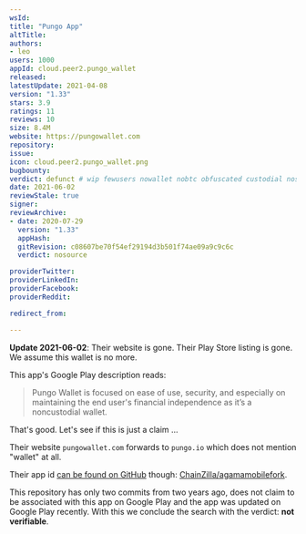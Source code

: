 ```yaml
---
wsId: 
title: "Pungo App"
altTitle: 
authors:
- leo
users: 1000
appId: cloud.peer2.pungo_wallet
released: 
latestUpdate: 2021-04-08
version: "1.33"
stars: 3.9
ratings: 11
reviews: 10
size: 8.4M
website: https://pungowallet.com
repository: 
issue: 
icon: cloud.peer2.pungo_wallet.png
bugbounty: 
verdict: defunct # wip fewusers nowallet nobtc obfuscated custodial nosource nonverifiable reproducible bounty defunct
date: 2021-06-02
reviewStale: true
signer: 
reviewArchive:
- date: 2020-07-29
  version: "1.33"
  appHash: 
  gitRevision: c08607be70f54ef29194d3b501f74ae09a9c9c6c
  verdict: nosource

providerTwitter: 
providerLinkedIn: 
providerFacebook: 
providerReddit: 

redirect_from:

---
```



**Update 2021-06-02**: Their website is gone. Their Play Store listing is gone.
We assume this wallet is no more.

This app's Google Play description reads:

> Pungo Wallet is focused on ease of use, security, and especially on
  maintaining the end user's financial independence as it’s a noncustodial
  wallet.

That's good. Let's see if this is just a claim ...

Their website `pungowallet.com` forwards to `pungo.io` which does not mention
"wallet" at all.

Their app id [can be found on
GitHub](https://github.com/search?l=XML&q=%22cloud.peer2.pungo_wallet%22&type=Code)
though: [ChainZilla/agamamobilefork](https://github.com/ChainZilla/agamamobilefork).

This repository has only two commits from two years ago, does not claim to be
associated with this app on Google Play and the app was updated on Google Play
recently. With this we conclude the search with the verdict: **not verifiable**.
